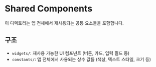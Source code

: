 # Shared Components

이 디렉토리는 앱 전체에서 재사용되는 공통 요소들을 포함합니다.

## 구조

- `widgets/`: 재사용 가능한 UI 컴포넌트 (버튼, 카드, 입력 필드 등)
- `constants/`: 앱 전체에서 사용되는 상수 값들 (색상, 텍스트 스타일, 크기 등) 